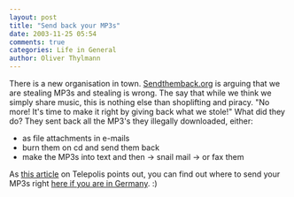 ```yaml
---
layout: post
title: "Send back your MP3s"
date: 2003-11-25 05:54
comments: true
categories: Life in General
author: Oliver Thylmann
---
```



There is a new organisation in town. [Sendthemback.org](http://www.sendthemback.org/) is arguing that we are stealing MP3s and stealing is wrong. The say that while we think we simply share music, this is nothing else than shoplifting and piracy. &quot;No more! It's time to make it right by giving back what we stole!&quot; What did they do? They sent back all the MP3's they illegally downloaded, either:
- as file attachments in e-mails
- burn them on cd and send them back
- make the MP3s into text and then
-&gt; snail mail
-&gt; or fax them

As [this article](http://www.heise.de/tp/deutsch/inhalt/glosse/16123/1.html) on Telepolis points out, you can find out where to send your MP3s right [here if you are in Germany](http://www.ifpi.de/). :)


